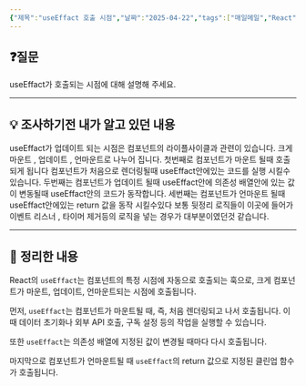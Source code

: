 ```yaml
---
{"제목":"useEffact 호출 시점","날짜":"2025-04-22","tags":["매일메일","React"],"dg-publish":true,"permalink":"/매일메일/25년4월/useEffact 호출 시점/","dgPassFrontmatter":true,"created":"2025-04-25T06:55:27.283+09:00","updated":"2025-04-25T07:04:48.673+09:00"}
---
```


## ❓질문

useEffact가 호출되는 시점에 대해 설명해 주세요.

---
## 💡 조사하기전 내가 알고 있던 내용

useEffact가 업데이트 되는 시점은 컴포넌트의 라이플사이클과 관련이 있습니다.
크게 마운트 , 업데이트 , 언마운트로 나누어 집니다.
첫번째로 컴포넌트가 마운트 될때 호출되게 됩니다 컴포넌트가 처음으로 렌더링될때 useEffact안에있는 코드를 실행 시킬수있습니다.
두번째는 컴포넌트가 업데이트 될때 useEffact안에 의존성 배열안에 있는 값이 변동될때 useEffact안의 코드가 동작합니다.
세번째는 컴포넌트가 언마운트 될때 useEffact안에있는 return 값을 동작 시킬수있다 보통 뒷정리 로직들이 이곳에 들어가 이벤트 리스너 , 타이머 제거등의 로직을 넣는 경우가 대부분이였던것 같습니다.

---
## 🏫 정리한 내용

React의 `useEffact`는 컴포넌트의 특정 시점에 자동으로 호출되는 훅으로, 크게 컴포넌트가 마운트, 업데이트, 언마운트되는 시점에 호출됩니다.

먼저, `useEffact`는 컴포넌트가 마운트될 때, 즉, 처음 렌더링되고 나서 호출됩니다. 이때 데이터 초기화나 외부 API 호출, 구독 설정 등의 작업을 실행할 수 있습니다.

또한 `useEffact`는 의존성 배열에 지정된 값이 변경될 때마다 다시 호출됩니다.

마지막으로 컴포넌트가 언마운트될 때 `useEffact`의 return 값으로 지정된 클린업 함수가 호출됩니다.
